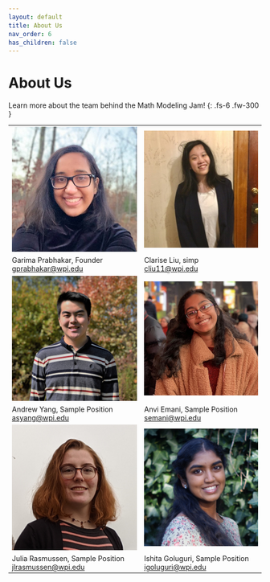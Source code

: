 ```yaml
---
layout: default
title: About Us
nav_order: 6
has_children: false
---
```


<link rel="stylesheet" type="text/css" media="all" href="/assets/css/styling.css" />

# About Us

Learn more about the team behind the Math Modeling Jam!
{: .fs-6 .fw-300 }

<TABLE>
    <!-- ROW 1 OF IMAGES -->
    <TR>
        <!-- PERSON 1 IMAGE -->
        <TD> 
            <img class="profile responsive" src="/assets/images/garimap.jpg" alt="Clarise Liu"/>
        </TD>
        <!-- PERSON 2 IMAGE -->
        <TD> 
            <img class="profile responsive" src="/assets/images/cliu11.jpg" alt="Garima Prabhakar"/>
        </TD>
    </TR>
    <!-- ROW 1 OF NAMES -->
    <TR>
        <!-- PERSON 1 NAME -->
        <TD>
            Garima Prabhakar, Founder <br>
            <a href="mailto:gprabhakar@wpi.edu">gprabhakar@wpi.edu</a>
        </TD>
        <!-- PERSON 2 NAME -->
        <TD>
            Clarise Liu, simp<br>
            <a href="mailto:cliu11@wpi.edu">cliu11@wpi.edu</a>
        </TD>
    </TR>
    <!-- ROW 2 OF IMAGES -->
    <TR>
        <!-- PERSON 3 IMAGE -->
        <TD>
            <img class="profile" src="/assets/images/asyang.jpg" alt="Andrew Yang"/>
        </TD>
        <!-- PERSON 4 IMAGE -->
        <TD>
            <img class="profile" src="/assets/images/anviemani.jpeg" alt="Anvi Emani"/>
        </TD>
    </TR>
    <!-- ROW 2 OF NAMES -->
    <TR>
        <!-- PERSON 3 NAME -->
        <TD>
            Andrew Yang, Sample Position <br>
            <a href="mailto:asyang@wpi.edu">asyang@wpi.edu</a>
        </TD>
        <!-- PERSON 4 NAME -->
        <TD>
            Anvi Emani, Sample Position <br>
            <a href="mailto:semani@wpi.edu">semani@wpi.edu</a>
        </TD>
    </TR>
    <!-- ROW 3 OF IMAGES -->
    <TR>
        <!-- PERSON 5 IMAGE -->
        <TD> 
            <img class="profile" src="/assets/images/juliar.jpg" alt="Julia Rasmussen"/>
        </TD>
        <!-- PERSON 6 IMAGE -->
        <TD> 
            <img class="profile" src="/assets/images/ishitag.JPG" alt="Ishita Goluguri"/>
        </TD>
    </TR>
    <!-- ROW 3 OF NAMES -->
    <TR>
        <!-- PERSON 3 NAME -->
        <TD>
            Julia Rasmussen, Sample Position <br>
            <a href="mailto:jlrasmussen@wpi.edu">jlrasmussen@wpi.edu</a>
        </TD>
        <!-- PERSON 4 NAME -->
        <TD>
            Ishita Goluguri, Sample Position <br>
            <a href="mailto:igoluguri@wpi.edu">igoluguri@wpi.edu</a>
        </TD>
    </TR>
</TABLE>
